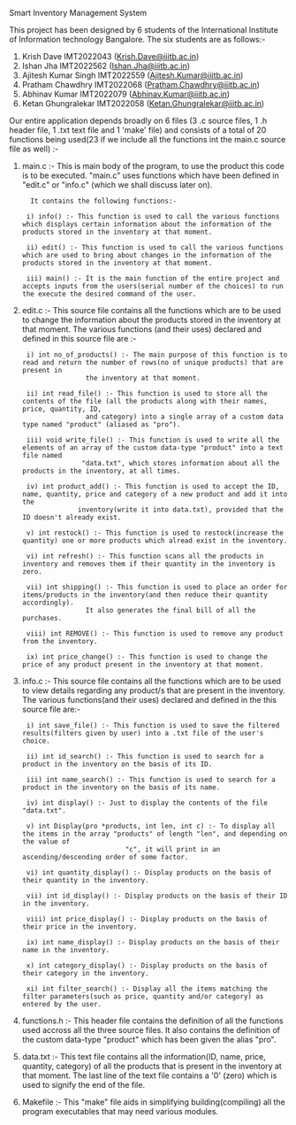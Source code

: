 Smart Inventory Management System

This project has been designed by 6 students of the International Institute of Information technology Bangalore. The six students are as follows:-
1) Krish Dave IMT2022043 (Krish.Dave@iiitb.ac.in)
2) Ishan Jha IMT2022562 (Ishan.Jha@iiitb.ac.in)
3) Ajitesh Kumar Singh IMT2022559 (Ajitesh.Kumar@iiitb.ac.in)
4) Pratham Chawdhry IMT2022068 (Pratham.Chawdhry@iiitb.ac.in)
5) Abhinav Kumar IMT2022079 (Abhinav.Kumar@iiitb.ac.in)
6) Ketan Ghungralekar IMT2022058 (Ketan.Ghungralekar@iiitb.ac.in)

Our entire application depends broadly on 6 files (3 .c source files, 1 .h header file, 1 .txt text file and 1 'make' file) and consists of a total of 20 functions being used(23 if we include all the functions int the main.c source file as well) :-

1) main.c :- This is main body of the program, to use the product this code is to be executed. "main.c" uses functions which have been defined in "edit.c" or
	     "info.c" (which we shall discuss later on). 
	     
	     It contains the following functions:-

		i) info() :- This function is used to call the various functions which displays certain information about the information of the products stored in the inventory at that moment.

		ii) edit() :- This function is used to call the various functions which are used to bring about changes in the information of the products stored in the inventory at that moment.

		iii) main() :- It is the main function of the entire project and accepts inputs from the users(serial number of the choices) to run the execute the desired command of the user.

2) edit.c :- This source file contains all the functions which are to be used to change the information about the products stored in the inventory at that moment.
	     The various functions (and their uses) declared and defined in this source file are :-

		i) int no_of_products() :- The main purpose of this function is to read and return the number of rows(no of unique products) that are present in
					   the inventory at that moment.

		ii) int read_file() :- This function is used to store all the contents of the file (all the products along with their names, price, quantity, ID,
				       and category) into a single array of a custom data type named "product" (aliased as "pro").

		iii) void write_file() :- This function is used to write all the elements of an array of the custom data-type "product" into a text file named	 
					  "data.txt", which stores information about all the products in the inventory, at all times.

		iv) int product_add() :- This function is used to accept the ID, name, quantity, price and category of a new product and add it into the	
					 inventory(write it into data.txt), provided that the ID doesn't already exist.

		v) int restock() :- This function is used to restock(increase the quantity) one or more products which alread exist in the inventory.

		vi) int refresh() :- This function scans all the products in inventory and removes them if their quantity in the inventory is zero.

		vii) int shipping() :- This function is used to place an order for items/products in the inventory(and then reduce their quantity accordingly).
				       It also generates the final bill of all the purchases.

		viii) int REMOVE() :- This function is used to remove any product from the inventory.

		ix) int price_change() :- This function is used to change the price of any product present in the inventory at that moment.


3) info.c :- This source file contains all the functions which are to be used to view details regarding any product/s that are present in the inventory.
	     The various functions(and their uses) declared and defined in the this source file are:-

		i) int save_file() :- This function is used to save the filtered results(filters given by user) into a .txt file of the user's choice.

		ii) int id_search() :- This function is used to search for a product in the inventory on the basis of its ID.

		iii) int name_search() :- This function is used to search for a product in the inventory on the basis of its name.

		iv) int display() :- Just to display the contents of the file "data.txt".

		v) int Display(pro *products, int len, int c) :- To display all the items in the array "products" of length "len", and depending on the value of
								 "c", it will print in an ascending/descending order of some factor.

		vi) int quantity_display() :- Display products on the basis of their quantity in the inventory.

		vii) int id_display() :- Display products on the basis of their ID in the inventory.

		viii) int price_display() :- Display products on the basis of their price in the inventory.

		ix) int name_display() :- Display products on the basis of their name in the inventory.

		x) int category_display() :- Display products on the basis of their category in the inventory.

		xi) int filter_search() :- Display all the items matching the filter parameters(such as price, quantity and/or category) as entered by the user.


4) functions.h :- This header file contains the definition of all the functions used accross all the three source files. It also contains the definition of the
		  custom data-type "product" which has been given the alias "pro".


5) data.txt :- This text file contains all the information(ID, name, price, quantity, category) of all the products that is present in the inventory at that
	       moment. The last line of the text file contains a '0' (zero) which is used to signify the end of the file.


6) Makefile :- This "make" file aids in simplifying building(compiling) all the program executables that may need various modules.
